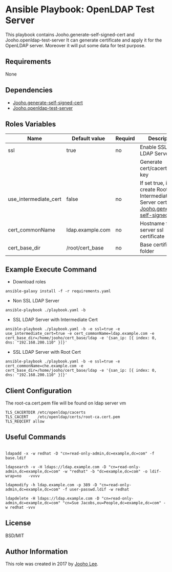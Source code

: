 Ansible Playbook: OpenLDAP Test Server
=========

This playbook contains Jooho.generate-self-signed-cert and Jooho.openldap-test-server
It can generate certificate and apply it for the OpenLDAP server. Moreover it will put some data for test purpose.


Requirements
------------
None

Dependencies
------------

- [Jooho.generate-self-signed-cert](https://galaxy.ansible.com/Jooho/generate-self-signed-cert/)
- [Jooho.openldap-test-server](https://galaxy.ansible.com/Jooho/openldap-test-server/)

Roles Variables
--------------

| Name                      | Default value                         |        Requird       | Description                                                                 |
|---------------------------|---------------------------------------|----------------------|-----------------------------------------------------------------------------|
| ssl                       |  true                                 |         no           | Enable SSL for LDAP Server                                                  |
|                           |                                       |                      | Generate cert/cacert/private key                                            |
| use_intermediate_cert     |  false                                |         no           | If set true, it will create Root + Intermediate + Server cert (Refer [Jooho.generate-self-signed-cert](https://galaxy.ansible.com/Jooho/generate-self-signed-cert/) |
| cert_commonName           |  ldap.example.com                     |         no           | Hostname for ldap server ssl certificate                                    |
| cert_base_dir             |  /root/cert_base                      |         no           | Base certificate folder                                                     |


Example Execute Command
-----------------------

- Download roles
```
ansible-galaxy install -f -r requirements.yaml
```

- Non SSL LDAP Server
```
ansible-playbook ./playbook.yaml -b
```

- SSL LDAP Server with Intermediate Cert
```
ansible-playbook ./playbook.yaml -b -e ssl=true -e use_intermediate_cert=true -e cert_commonName=ldap.example.com -e cert_base_dir=/home/jooho/cert_base/ldap -e '{san_ip: [{ index: 0, dns: "192.168.200.110" }]}'
```

- SSL LDAP Server with Root Cert
```
ansible-playbook ./playbook.yaml -b -e ssl=true -e cert_commonName=che.example.com -e cert_base_dir=/home/jooho/cert_base/ldap -e '{san_ip: [{ index: 0, dns: "192.168.200.110" }]}'
```

Client Configuration
--------------------
The root-ca.cert.pem file will be found on ldap server vm

```
TLS_CACERTDIR /etc/openldap/cacerts
TLS_CACERT    /etc/openldap/certs/root-ca.cert.pem
TLS_REQCERT allow
```

Useful Commands
----------
```

ldapadd -x -w redhat -D "cn=read-only-admin,dc=example,dc=com" -f base.ldif

ldapsearch -v -H ldaps://ldap.example.com -D "cn=read-only-admin,dc=example,dc=com" -w "redhat" -b "dc=example,dc=com" -o ldif-wrap=no   -vvvv

ldapmodify -h ldap.example.com -p 389 -D "cn=read-only-admin,dc=example,dc=com" -f user-passwd.ldif -w redhat

ldapdelete -H ldaps://ldap.example.com -D "cn=read-only-admin,dc=example,dc=com" "cn=Sue Jacobs,ou=People,dc=example,dc=com" -w redhat -vvv

```

License
-------

BSD/MIT

Author Information
------------------

This role was created in 2017 by [Jooho Lee](http://github.com/jooho).

